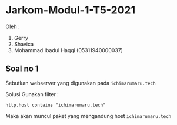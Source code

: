 # Jarkom-Modul-1-T5-2021
Oleh :
1. Gerry
2. Shavica
3. Mohammad Ibadul Haqqi (05311940000037)

## Soal no 1
Sebutkan webserver yang digunakan pada `ichimarumaru.tech` 

Solusi
Gunakan filter :

`http.host contains "ichimarumaru.tech"`

Maka akan muncul paket yang mengandung host `ichimarumaru.tech`
